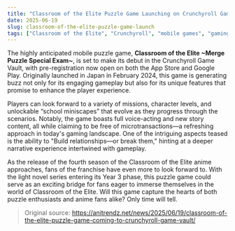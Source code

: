 ```yaml
---
title: "Classroom of the Elite Puzzle Game Launching on Crunchyroll Game Vault"
date: 2025-06-19
slug: classroom-of-the-elite-puzzle-game-launch
tags: ["Classroom of the Elite", "Crunchyroll", "mobile games", "gaming news"]
---
```


The highly anticipated mobile puzzle game, **Classroom of the Elite ~Merge Puzzle Special Exam~**, is set to make its debut in the Crunchyroll Game Vault, with pre-registration now open on both the App Store and Google Play. Originally launched in Japan in February 2024, this game is generating buzz not only for its engaging gameplay but also for its unique features that promise to enhance the player experience.

Players can look forward to a variety of missions, character levels, and unlockable “school miniscapes” that evolve as they progress through the scenarios. Notably, the game boasts full voice-acting and new story content, all while claiming to be free of microtransactions—a refreshing approach in today's gaming landscape. One of the intriguing aspects teased is the ability to "Build relationships—or break them," hinting at a deeper narrative experience intertwined with gameplay.

As the release of the fourth season of the Classroom of the Elite anime approaches, fans of the franchise have even more to look forward to. With the light novel series entering its Year 3 phase, this puzzle game could serve as an exciting bridge for fans eager to immerse themselves in the world of Classroom of the Elite. Will this game capture the hearts of both puzzle enthusiasts and anime fans alike? Only time will tell.

> Original source: https://anitrendz.net/news/2025/06/19/classroom-of-the-elite-puzzle-game-coming-to-crunchyroll-game-vault/